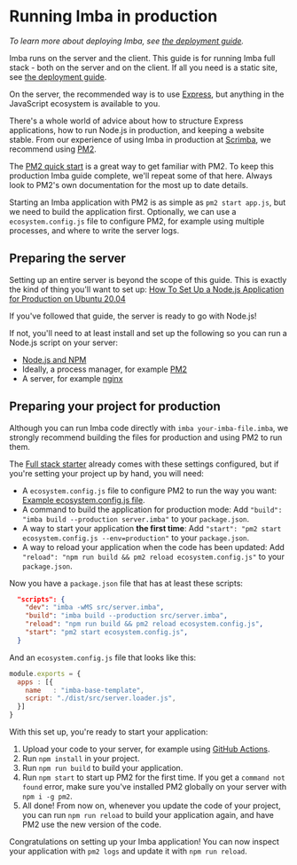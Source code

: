 # Running Imba in production

_To learn more about deploying Imba, see [the deployment guide](deployment)._

Imba runs on the server and the client. This guide is for running Imba full stack - both on the server and on the client. If all you need is a static site, see [the deployment guide](deployment).

On the server, the recommended way is to use [Express](https://expressjs.com/), but anything in the JavaScript ecosystem is available to you.

There's a whole world of advice about how to structure Express applications, how to run Node.js in production, and keeping a website stable. From our experience of using Imba in production at [Scrimba](https://scrimba.com), we recommend using [PM2](https://github.com/Unitech/pm2). 

The [PM2 quick start](https://pm2.keymetrics.io/docs/usage/quick-start/) is a great way to get familiar with PM2. To keep this production Imba guide complete, we'll repeat some of that here. Always look to PM2's own documentation for the most up to date details.

Starting an Imba application with PM2 is as simple as `pm2 start app.js`, but we need to build the application first. Optionally, we can use a `ecosystem.config.js` file to configure PM2, for example using multiple processes, and where to write the server logs.

## Preparing the server

Setting up an entire server is beyond the scope of this guide. This is exactly the kind of thing you'll want to set up: [How To Set Up a Node.js Application for Production on Ubuntu 20.04](https://www.digitalocean.com/community/tutorials/how-to-set-up-a-node-js-application-for-production-on-ubuntu-20-04)

If you've followed that guide, the server is ready to go with Node.js!

If not, you'll need to at least install and set up the following so you can run a Node.js script on your server:

- [Node.js and NPM](https://nodejs.org/)
- Ideally, a process manager, for example [PM2](https://pm2.keymetrics.io/)
- A server, for example [nginx](https://nginx.org/en/docs/)

## Preparing your project for production

Although you can run Imba code directly with `imba your-imba-file.imba`, we strongly recommend building the files for production and using PM2 to run them.

The [Full stack starter](https://github.com/imba/imba-base-template) already comes with these settings configured, but if you're setting your project up by hand, you will need:

- A `ecosystem.config.js` file to configure PM2 to run the way you want: [Example ecosystem.config.js file](https://github.com/imba/imba-base-template/blob/main/ecosystem.config.js).
- A command to build the application for production mode: Add `"build": "imba build --production server.imba"` to your `package.json`.
- A way to start your application **the first time**: Add `"start": "pm2 start ecosystem.config.js --env=production"` to your `package.json`.
- A way to reload your application when the code has been updated: Add `"reload": "npm run build && pm2 reload ecosystem.config.js"` to your `package.json`.

Now you have a `package.json` file that has at least these scripts:

```json
  "scripts": {
    "dev": "imba -wMS src/server.imba",
    "build": "imba build --production src/server.imba",
    "reload": "npm run build && pm2 reload ecosystem.config.js",
    "start": "pm2 start ecosystem.config.js",
  }
```

And an `ecosystem.config.js` file that looks like this:

```js
module.exports = {
  apps : [{
    name   : "imba-base-template",
    script: "./dist/src/server.loader.js",
  }]
}
```

With this set up, you're ready to start your application: 

1. Upload your code to your server, for example using [GitHub Actions](https://docs.github.com/en/actions).
2. Run `npm install` in your project.
3. Run `npm run build` to build your application.
4. Run `npm start` to start up PM2 for the first time. If you get a `command not found` error, make sure you've installed PM2 globally on your server with `npm i -g pm2`.
5. All done! From now on, whenever you update the code of your project, you can run `npm run reload` to build your application again, and have PM2 use the new version of the code.

Congratulations on setting up your Imba application! You can now inspect your application with `pm2 logs` and update it with `npm run reload`.
